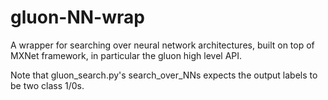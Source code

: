 # gluon-NN-wrap
A wrapper for searching over neural network architectures, built on top of MXNet framework, in particular the gluon high level API. 

Note that gluon_search.py's search_over_NNs expects the output labels to be two class 1/0s. 


